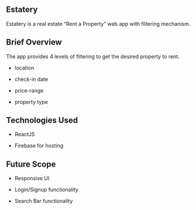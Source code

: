 ## Estatery

Estatery is a real estate “Rent a Property” web app with filtering mechanism.

## Brief Overview

The app provides 4 levels of filtering to get the desired property to rent.

- location

- check-in date

- price-range

- property type

## Technologies Used

- ReactJS

- Firebase for hosting

## Future Scope

- Responsive UI

- Login/Signup functionality

- Search Bar functionality



